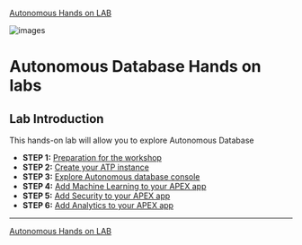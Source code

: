 [Autonomous Hands on LAB](/README.md)

![images](/images/step1/0.welcome.PNG)

# Autonomous Database Hands on labs #
## Lab Introduction

This hands-on lab will allow you to explore Autonomous Database

- **STEP 1:** [Preparation for the workshop](step1.md)
- **STEP 2:** [Create your ATP instance](step2.md)
- **STEP 3:** [Explore Autonomous database console](step3.md)
- **STEP 4:** [Add Machine Learning to your APEX app](step4.md)
- **STEP 5:** [Add Security to your APEX app](step5.md)
- **STEP 6:** [Add Analytics to your APEX app](step6.md)

---

[Autonomous Hands on LAB](/README.md)
